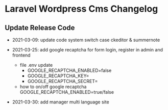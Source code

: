 Laravel Wordpress Cms Changelog
====================

## Update Release Code

* 2021-03-09: update code system switch case ckeditor & summernote
* 2021-03-25: add google recaptcha for form login, register in admin and frontend
	- file .env update
		+ GOOGLE_RECAPTCHA_ENABLED=false
		+ GOOGLE_RECAPTCHA_KEY=
		+ GOOGLE_RECAPTCHA_SECRET=
	- how to on/off google recaptcha GOOGLE_RECAPTCHA_ENABLED=true/false

* 2021-03-30: add manager multi language site